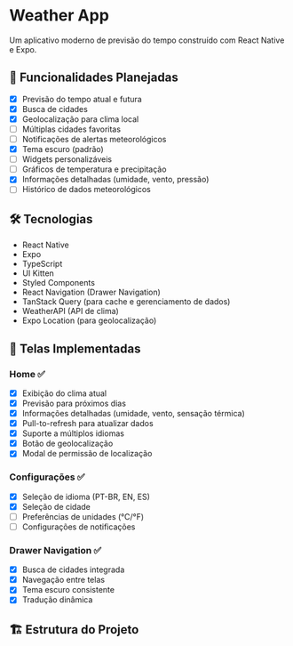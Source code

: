 # Weather App

Um aplicativo moderno de previsão do tempo construído com React Native e Expo.

## 🌟 Funcionalidades Planejadas

- [x] Previsão do tempo atual e futura
- [x] Busca de cidades
- [x] Geolocalização para clima local
- [ ] Múltiplas cidades favoritas
- [ ] Notificações de alertas meteorológicos
- [x] Tema escuro (padrão)
- [ ] Widgets personalizáveis
- [ ] Gráficos de temperatura e precipitação
- [x] Informações detalhadas (umidade, vento, pressão)
- [ ] Histórico de dados meteorológicos

## 🛠 Tecnologias

- React Native
- Expo
- TypeScript
- UI Kitten
- Styled Components
- React Navigation (Drawer Navigation)
- TanStack Query (para cache e gerenciamento de dados)
- WeatherAPI (API de clima)
- Expo Location (para geolocalização)

## 📱 Telas Implementadas

### Home ✅
- [x] Exibição do clima atual
- [x] Previsão para próximos dias
- [x] Informações detalhadas (umidade, vento, sensação térmica)
- [x] Pull-to-refresh para atualizar dados
- [x] Suporte a múltiplos idiomas
- [x] Botão de geolocalização
- [x] Modal de permissão de localização

### Configurações ✅
- [x] Seleção de idioma (PT-BR, EN, ES)
- [x] Seleção de cidade
- [ ] Preferências de unidades (°C/°F)
- [ ] Configurações de notificações

### Drawer Navigation ✅
- [x] Busca de cidades integrada
- [x] Navegação entre telas
- [x] Tema escuro consistente
- [x] Tradução dinâmica

## 🏗 Estrutura do Projeto